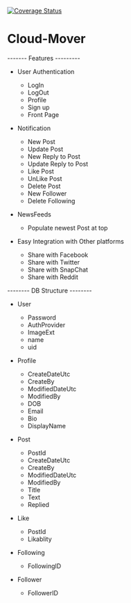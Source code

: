 [![Coverage Status](https://coveralls.io/repos/github/estand25/cloud-mover/badge.svg?branch=master)](https://coveralls.io/github/estand25/cloud-mover?branch=master)

# Cloud-Mover

------- Features ---------
- User Authentication
  - LogIn
  - LogOut
  - Profile
  - Sign up
  - Front Page

- Notification
  - New Post
  - Update Post
  - New Reply to Post
  - Update Reply to Post
  - Like Post
  - UnLike Post
  - Delete Post
  - New Follower
  - Delete Following

- NewsFeeds
  - Populate newest Post at top

- Easy Integration with Other platforms
  - Share with Facebook
  - Share with Twitter
  - Share with SnapChat
  - Share with Reddit

-------- DB Structure --------
- User
  - Password
  - AuthProvider
  - ImageExt
  - name
  - uid

- Profile
  - CreateDateUtc
  - CreateBy
  - ModifiedDateUtc
  - ModifiedBy
  - DOB
  - Email
  - Bio
  - DisplayName

- Post
  - PostId
  - CreateDateUtc
  - CreateBy
  - ModifiedDateUtc
  - ModifiedBy
  - Title 
  - Text
  - Replied

- Like
  - PostId
  - Likablity 

- Following
  - FollowingID

- Follower
  - FollowerID
